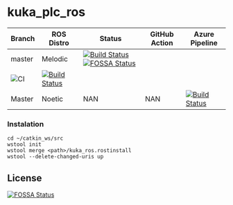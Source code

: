 # kuka_plc_ros

|Branch    |  ROS Distro  |  Status   | GitHub Action | Azure Pipeline | 
|----------|--------------|-----------|---------------|----------------|
|master    |  Melodic     |[![Build Status](https://travis-ci.org/prachandabhanu/kuka_plc_ros.svg?branch=master)](https://travis-ci.org/prachandabhanu/kuka_plc_ros)[![FOSSA Status](https://app.fossa.com/api/projects/git%2Bgithub.com%2FLernFabrik%2Fkuka_iiwa7_ros.svg?type=shield)](https://app.fossa.com/projects/git%2Bgithub.com%2FLernFabrik%2Fkuka_iiwa7_ros?ref=badge_shield)
| ![CI](https://github.com/prachandabhanu/kuka_plc_ros/workflows/CI/badge.svg?branch=master) | [![Build Status](https://dev.azure.com/IWT-Digitization/BuildEnv/_apis/build/status/LernFabrik.kuka_iiwa7_ros?branchName=master&stageName=Catkin%20Build&jobName=ubuntu&configuration=ubuntu%20MELODIC)](https://dev.azure.com/IWT-Digitization/BuildEnv/_build/latest?definitionId=12&branchName=master)|
| Master   |  Noetic      |    NAN    |    NAN        |[![Build Status](https://dev.azure.com/IWT-Digitization/BuildEnv/_apis/build/status/LernFabrik.kuka_iiwa7_ros?branchName=master&stageName=Catkin%20Build&jobName=ubuntu&configuration=ubuntu%20NOETIC)](https://dev.azure.com/IWT-Digitization/BuildEnv/_build/latest?definitionId=12&branchName=master)|

### Instalation
```
cd ~/catkin_ws/src
wstool init
wstool merge <path>/kuka_ros.rostinstall
wstool --delete-changed-uris up
```

## License
[![FOSSA Status](https://app.fossa.com/api/projects/git%2Bgithub.com%2FLernFabrik%2Fkuka_iiwa7_ros.svg?type=large)](https://app.fossa.com/projects/git%2Bgithub.com%2FLernFabrik%2Fkuka_iiwa7_ros?ref=badge_large)